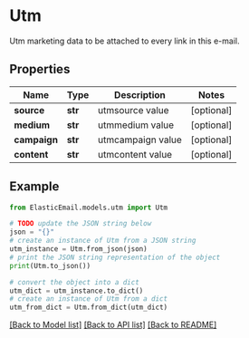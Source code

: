 # Utm

Utm marketing data to be attached to every link in this e-mail.

## Properties

Name | Type | Description | Notes
------------ | ------------- | ------------- | -------------
**source** | **str** | utmsource value | [optional] 
**medium** | **str** | utmmedium value | [optional] 
**campaign** | **str** | utmcampaign value | [optional] 
**content** | **str** | utmcontent value | [optional] 

## Example

```python
from ElasticEmail.models.utm import Utm

# TODO update the JSON string below
json = "{}"
# create an instance of Utm from a JSON string
utm_instance = Utm.from_json(json)
# print the JSON string representation of the object
print(Utm.to_json())

# convert the object into a dict
utm_dict = utm_instance.to_dict()
# create an instance of Utm from a dict
utm_from_dict = Utm.from_dict(utm_dict)
```
[[Back to Model list]](../README.md#documentation-for-models) [[Back to API list]](../README.md#documentation-for-api-endpoints) [[Back to README]](../README.md)


